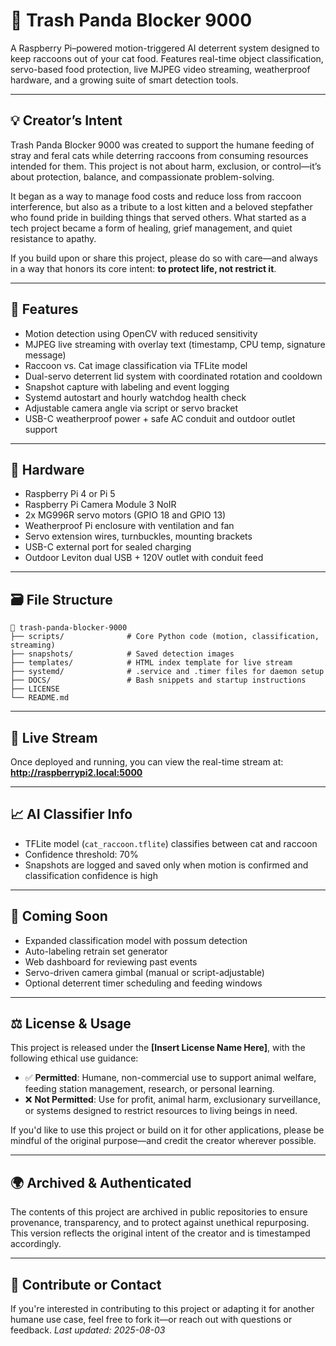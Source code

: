 # 🦝 Trash Panda Blocker 9000

A Raspberry Pi–powered motion-triggered AI deterrent system designed to keep raccoons out of your cat food. Features real-time object classification, servo-based food protection, live MJPEG video streaming, weatherproof hardware, and a growing suite of smart detection tools.

---

## 💡 Creator’s Intent

Trash Panda Blocker 9000 was created to support the humane feeding of stray and feral cats while deterring raccoons from consuming resources intended for them. This project is not about harm, exclusion, or control—it’s about protection, balance, and compassionate problem-solving.

It began as a way to manage food costs and reduce loss from raccoon interference, but also as a tribute to a lost kitten and a beloved stepfather who found pride in building things that served others. What started as a tech project became a form of healing, grief management, and quiet resistance to apathy.

If you build upon or share this project, please do so with care—and always in a way that honors its core intent: **to protect life, not restrict it**.

---

## 🚀 Features

- Motion detection using OpenCV with reduced sensitivity
- MJPEG live streaming with overlay text (timestamp, CPU temp, signature message)
- Raccoon vs. Cat image classification via TFLite model
- Dual-servo deterrent lid system with coordinated rotation and cooldown
- Snapshot capture with labeling and event logging
- Systemd autostart and hourly watchdog health check
- Adjustable camera angle via script or servo bracket
- USB-C weatherproof power + safe AC conduit and outdoor outlet support

---

## 🧰 Hardware

- Raspberry Pi 4 or Pi 5
- Raspberry Pi Camera Module 3 NoIR
- 2x MG996R servo motors (GPIO 18 and GPIO 13)
- Weatherproof Pi enclosure with ventilation and fan
- Servo extension wires, turnbuckles, mounting brackets
- USB-C external port for sealed charging
- Outdoor Leviton dual USB + 120V outlet with conduit feed

---

## 🗃️ File Structure

```
📁 trash-panda-blocker-9000
├── scripts/              # Core Python code (motion, classification, streaming)
├── snapshots/            # Saved detection images
├── templates/            # HTML index template for live stream
├── systemd/              # .service and .timer files for daemon setup
├── DOCS/                 # Bash snippets and startup instructions
├── LICENSE
└── README.md
```

---

## 📸 Live Stream

Once deployed and running, you can view the real-time stream at:  
**http://raspberrypi2.local:5000**

---

## 📈 AI Classifier Info

- TFLite model (`cat_raccoon.tflite`) classifies between cat and raccoon
- Confidence threshold: 70%
- Snapshots are logged and saved only when motion is confirmed and classification confidence is high

---

## 🧠 Coming Soon

- Expanded classification model with possum detection
- Auto-labeling retrain set generator
- Web dashboard for reviewing past events
- Servo-driven camera gimbal (manual or script-adjustable)
- Optional deterrent timer scheduling and feeding windows

---

## ⚖️ License & Usage

This project is released under the **[Insert License Name Here]**, with the following ethical use guidance:

- ✅ **Permitted**: Humane, non-commercial use to support animal welfare, feeding station management, research, or personal learning.
- ❌ **Not Permitted**: Use for profit, animal harm, exclusionary surveillance, or systems designed to restrict resources to living beings in need.

If you'd like to use this project or build on it for other applications, please be mindful of the original purpose—and credit the creator wherever possible.

---

## 🌍 Archived & Authenticated

The contents of this project are archived in public repositories to ensure provenance, transparency, and to protect against unethical repurposing. This version reflects the original intent of the creator and is timestamped accordingly.

---

## 🤝 Contribute or Contact

If you're interested in contributing to this project or adapting it for another humane use case, feel free to fork it—or reach out with questions or feedback.
_Last updated: 2025-08-03_